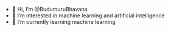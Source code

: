 - 👋 Hi, I’m @BudumuruBhavana
- 👀 I’m interested in machine learning and artificial intelligence
- 🌱 I’m currently learning machine learning

<!---
BudumuruBhavana/BudumuruBhavana is a ✨ special ✨ repository because its `README.md` (this file) appears on your GitHub profile.
You can click the Preview link to take a look at your changes.
--->
